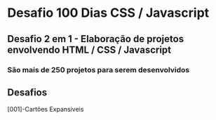 # Desafio 100 Dias CSS / Javascript

## Desafio 2 em 1 - Elaboração de projetos envolvendo HTML / CSS / Javascript
### São mais de 250 projetos para serem desenvolvidos

## Desafios
[001]-Cartões Expansiveis